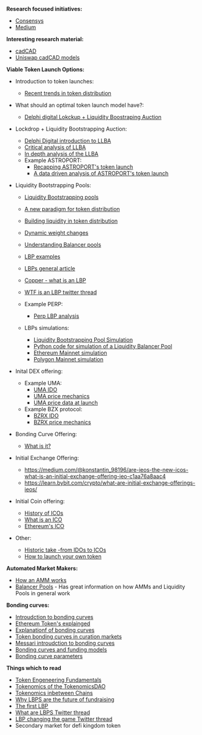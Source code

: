 **Research focused initiatives:**
- [Consensys](https://consensys.net/search/)
- [Medium](https://medium.com)

**Interesting research material:**
- [cadCAD](http://cadcad.org/)
- [Uniswap cadCAD models](https://github.com/BlockScience/uniswap)

**Viable Token Launch Options:**
* Introduction to token launches:
  - [Recent trends in token distribution](https://variant.fund/writing/recent-trends-in-token-distribution)

* What should an optimal token launch model have?:
  - [Delphi digital Lokckup  + Liquidity Boostraping Auction](https://twitter.com/Delphi_Digital/status/1466439783710875657/photo/1)

* Lockdrop + Liquidity Bootstrapping Auction:
  - [Delphi Digital introduction to LLBA](https://twitter.com/Delphi_Digital/status/1466439597316050951)
  - [Critical analysis of LLBA](https://coinyuppie.com/new-experiment-of-token-issuance-in-depth-understanding-of-the-lock-up-liquidity-guided-auction-model/)
  - [In depth analysis of the LLBA](https://coinyuppie.com/new-experiment-of-token-issuance-in-depth-understanding-of-the-lock-up-liquidity-guided-auction-model/)
  - Example ASTROPORT:
    - [Recapping ASTROPORT's token launch](https://astroport.medium.com/mission-accomplished-recapping-astroports-phase-1-lockdrop-64d0c32e50cf)
    - [A data driven analysis of ASTROPORT's token launch](https://medium.com/@incioman/astroport-launch-a-data-driven-analysis-430ac6928be8)

* Liquidity Bootstrapping Pools:
  - [Liquidity Bootstrapping pools](https://docs.balancer.fi/products/balancer-pools/liquidity-bootstrapping-pools-lbps)
  - [A new paradigm for token distribution](https://medium.com/balancer-protocol/a-new-paradigm-for-token-distribution-c82de13626bb)
  - [Building liquidity in token distribution](https://medium.com/balancer-protocol/building-liquidity-into-token-distribution-a49d4286e0d4)
  - [Dynamic weight changes](https://medium.com/powerpool/dynamic-weights-changing-model-for-powerindex-the-amm-pool-of-8-tokens-6213f24f56f1)
  - [Understanding Balancer pools](https://medium.com/balancer-simulations/understanding-balancer-pools-c2b877dcc082)
  - [LBP examples](https://medium.com/balancer-protocol/a-primer-on-fair-token-launches-and-liquidity-bootstrapping-pools-11bab5ff33a2)
  - [LBPs general article](https://globalcoinresearch.com/2022/01/19/liquidity-bootstrapping-pools-explained/)
  - [Copper - what is an LBP](https://docs.alchemist.wtf/copper/lbps/what-is-a-liquidity-bootstrapping-pool)
  - [WTF is an LBP twitter thread](https://twitter.com/GabrielGFoo/status/1470460354329071619)
  - Example PERP:
    - [Perp LBP analysis](https://twitter.com/perpprotocol/status/1305506540116344832)

  - LBPs simulations:
    - [Liquidity Bootstrapping Pool Simulation](https://docs.google.com/spreadsheets/d/125MgAqv0f81Qp6y9VZHAcwMkVhvdcNKA/edit#gid=745957496)
    - [Python code for simulation of a Liquidity Balancer Pool](https://github.com/TokenEngineeringCommunity/BalancerPools_Model)
    - [Ethereum Mainnet simulation](https://copperlaunch.com/create)
    - [Polygon Mainnet simulation](https://polygon.copperlaunch.com/create)

* Inital DEX offering:
  - Example UMA:
    - [UMA IDO](https://www.coindesk.com/price/uma-protocol/)
    - [UMA price mechanics](https://twitter.com/Amun/status/1255892946169274370?s=20)
    - [UMA price data at launch](https://dune.com/Amun/uma-protocol-uniswap-sale-created-by-amun-research-)
  - Example BZX protocol:
    - [BZRX IDO](https://newsletter.thedefiant.io/p/instant-500k-profits-on-bzrx-raises)
    - [BZRX price mechanics](https://twitter.com/angelomint/status/1282772406231273478?ref_src=twsrc%5Etfw%7Ctwcamp%5Etweetembed%7Ctwterm%5E1282772406231273478%7Ctwgr%5E%7Ctwcon%5Es1_&ref_url=https%3A%2F%2Fdefirate.com%2Fbzrx-initial-dex-offering%2F)

* Bonding Curve Offering:
  - [What is it?](https://medium.com/onomy-protocol/what-is-a-bonding-curve-offering-bco-12518e0a98fc)

* Initial Exchange Offering:
  - https://medium.com/@konstantin_98196/are-ieos-the-new-icos-what-is-an-initial-exchange-offering-ieo-c1aa76a8aac4
  - https://learn.bybit.com/crypto/what-are-initial-exchange-offerings-ieos/

* Initial Coin offering:
  - [History of ICOs](https://hackernoon.com/a-comprehensive-guide-to-icos-crypto-funding-the-rise-the-boom-the-bust-the-next-b159fdf38010)
  - [What is an ICO](https://www.investopedia.com/news/what-ico/)
  - [Ethereum's ICO](https://www.gemini.com/cryptopedia/initial-coin-offering-explained-ethereum-ico)

* Other:
  - [Historic take -from IDOs to ICOs](https://medium.com/hackernoon/ico-101-history-of-initial-coin-offerings-icos-part-1-from-mastercoin-to-ethereum-4689b7c2326b)
  - [How to launch your own token](https://maxya.mp/how-to-launch-your-token-in-2022-founders-checklist)

**Automated Market Makers:**
- [How an AMM works](https://blog.gnosis.pm/building-a-decentralized-exchange-in-ethereum-eea4e7452d6e)
- [Balancer Pools](https://balancer.fi/whitepaper.pdf#constant-value-distribution-proof_) - Has great information on how AMMs and Liquidity Pools in general work

**Bonding curves:**
* [Introudction to bonding curves](https://medium.com/linum-labs/intro-to-bonding-curves-and-shapes-bf326bc4e11a)
* [Ethereum Token's explainged](https://medium.com/linum-labs/ethereum-tokens-explained-ffe9df918008)
* [Explanationf of bonding curves](https://medium.com/coinmonks/token-bonding-curves-explained-7a9332198e0e)
* [Token bonding curves in curation markets](https://medium.com/@simondlr/tokens-2-0-curved-token-bonding-in-curation-markets-1764a2e0bee5)
* [Messari introudction to bonding curves](https://messari.io/article/bonding-curves)
* [Bonding curves and funding models](https://dev.to/ceonyema/bonding-curve-offering-an-efficient-and-transparent-funding-model-4oae)
* [Bonding curve parameters](https://medium.com/molecule-blog/token-bonding-curve-design-parameters-95d365cbec4f)
  
**Things which to read**
- [Token Engeneering Fundamentals](https://medium.com/tokenengineering/token-engineering-fundamentals-49b15b42fa5)
- [Tokenomics of the TokenomicsDAO](https://ffstrauf.medium.com/defining-the-tokenomics-of-the-tokenomics-dao-34adff0347a4)
- [Tokenomics inbetween Chains](https://medium.com/coinmonks/tokenomics-101-in-between-chains-dc76050f2377)
- [Why LBPS are the future of fundraising](https://hackernoon.com/why-liquidity-bootstrap-pools-are-the-future-of-fundraising-h6w33bc)
- [The first LBP](https://blog.perp.fi/everything-you-need-to-know-about-the-first-liquidity-bootstrapping-pool-lbp-60a61b368c82)
- [What are LBPS Twitter thread](https://twitter.com/gabrielgfoo/status/1470460354329071619?lang=en-GB)
- [LBP changing the game Twitter thread](https://twitter.com/reptilepres/status/1494388949908803588)
- Secondary market for defi kingdom token

